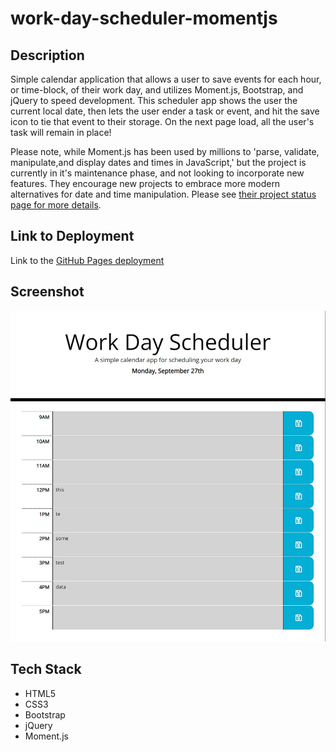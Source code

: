 # work-day-scheduler-momentjs

## Description

Simple calendar application that allows a user to save events for each hour, or time-block, of their work day, and utilizes Moment.js, Bootstrap, and jQuery to speed development. This scheduler app shows the user the current local date, then lets the user ender a task or event, and hit the save icon to tie that event to their storage. On the next page load, all the user's task will remain in place!

Please note, while Moment.js has been used by millions to 'parse, validate, manipulate,and display dates and times in JavaScript,' but the project is currently in it's maintenance phase, and not looking to incorporate new features. They encourage new projects to embrace more modern alternatives for date and time manipulation. Please see [their project status page for more details](https://momentjs.com/docs/#/-project-status/).

## Link to Deployment

Link to the [GitHub Pages deployment](https://graybishop.github.io/work-day-scheduler-momentjs/)

## Screenshot

![screenshot of the web page](assets/work-day-scheduler-screenshot.jpg)

## Tech Stack

* HTML5
* CSS3
* Bootstrap
* jQuery
* Moment.js
